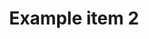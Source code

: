 ---
title: Example item 2
price: 11.99
description: >
  Blanditiis, id veritatis molestias cupiditate quisquam deserunt aperiam consectetur minima doloribus porro assumenda excepturi ipsam eaque, alias odit illo vel debitis adipisci.
---